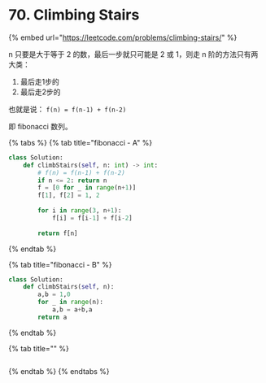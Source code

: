 # 70. Climbing Stairs

{% embed url="https://leetcode.com/problems/climbing-stairs/" %}

n 只要是大于等于 2 的数，最后一步就只可能是 2 或 1，则走 n 阶的方法只有两大类：

1. 最后走1步的
2. 最后走2步的

也就是说： `f(n) = f(n-1) + f(n-2)`

即 fibonacci 数列。

{% tabs %}
{% tab title="fibonacci - A" %}
```python
class Solution:
    def climbStairs(self, n: int) -> int:
        # f(n) = f(n-1) + f(n-2)
        if n <= 2: return n
        f = [0 for _ in range(n+1)]
        f[1], f[2] = 1, 2
        
        for i in range(3, n+1):
            f[i] = f[i-1] + f[i-2]
            
        return f[n]
```
{% endtab %}

{% tab title="fibonacci - B" %}
```python
class Solution:
    def climbStairs(self, n):
        a,b = 1,0
        for _ in range(n):
            a,b = a+b,a
        return a
```
{% endtab %}

{% tab title="" %}
```

```
{% endtab %}
{% endtabs %}

